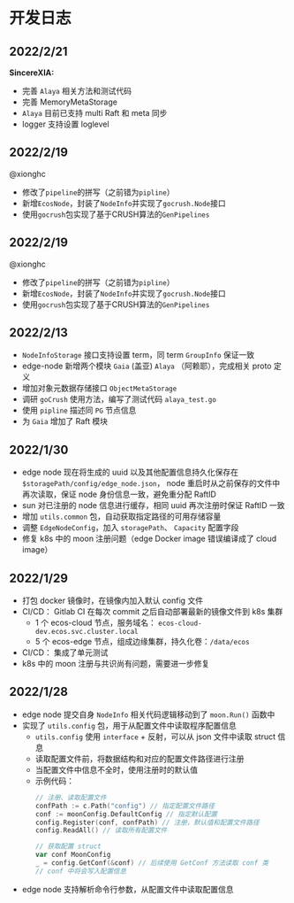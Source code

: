 # 开发日志

## 2022/2/21

**SincereXIA:**

- 完善 `Alaya` 相关方法和测试代码
- 完善 MemoryMetaStorage
- `Alaya` 目前已支持 multi Raft 和 meta 同步
- logger 支持设置 loglevel

## 2022/2/19
@xionghc
- 修改了`pipeline`的拼写（之前错为`pipline`）
- 新增`EcosNode`，封装了`NodeInfo`并实现了`gocrush.Node`接口
- 使用`gocrush`包实现了基于CRUSH算法的`GenPipelines`

## 2022/2/19
@xionghc
- 修改了`pipeline`的拼写（之前错为`pipline`）
- 新增`EcosNode`，封装了`NodeInfo`并实现了`gocrush.Node`接口
- 使用`gocrush`包实现了基于CRUSH算法的`GenPipelines`

## 2022/2/13

- `NodeInfoStorage` 接口支持设置 term，同 term `GroupInfo` 保证一致
- edge-node 新增两个模块 `Gaia` (盖亚) `Alaya` （阿赖耶），完成相关 proto 定义
- 增加对象元数据存储接口 `ObjectMetaStorage`
- 调研 `goCrush` 使用方法，编写了测试代码 `alaya_test.go`
- 使用 `pipline` 描述同 `PG` 节点信息
- 为 `Gaia` 增加了 Raft 模块

## 2022/1/30

- edge node 现在将生成的 uuid 以及其他配置信息持久化保存在 `$storagePath/config/edge_node.json`，
node 重启时从之前保存的文件中再次读取，保证 node 身份信息一致，避免重分配 RaftID
- sun 对已注册的 node 信息进行缓存，相同 uuid 再次注册时保证 RaftID 一致
- 增加 `utils.common` 包，自动获取指定路径的可用存储容量
- 调整 `EdgeNodeConfig`，加入 `storagePath`、 `Capacity` 配置字段
- 修复 k8s 中的 moon 注册问题（edge Docker image 错误编译成了 cloud image）

## 2022/1/29

- 打包 docker 镜像时，在镜像内加入默认 config 文件
- CI/CD： Gitlab CI 在每次 commit 之后自动部署最新的镜像文件到 k8s 集群
  - 1 个 ecos-cloud 节点，服务域名： `ecos-cloud-dev.ecos.svc.cluster.local`
  - 5 个 ecos-edge 节点，组成边缘集群，持久化卷：`/data/ecos`
- CI/CD： 集成了单元测试
- k8s 中的 moon 注册与共识尚有问题，需要进一步修复

## 2022/1/28

- edge node 提交自身 `NodeInfo` 相关代码逻辑移动到了 `moon.Run()` 函数中
- 实现了 `utils.config` 包，用于从配置文件中读取程序配置信息
  - `utils.config` 使用 `interface` + 反射，可以从 json 文件中读取 struct 信息
  - 读取配置文件前，将数据结构和对应的配置文件路径进行注册
  - 当配置文件中信息不全时，使用注册时的默认值
  - 示例代码：
    ``` go
    // 注册、读取配置文件
    confPath := c.Path("config") // 指定配置文件路径
    conf := moonConfig.DefaultConfig // 指定默认配置
    config.Register(conf, confPath) // 注册，默认值和配置文件路径
    config.ReadAll() // 读取所有配置文件
  
    // 获取配置 struct
    var conf MoonConfig
    _ = config.GetConf(&conf) // 后续使用 GetConf 方法读取 conf 类
    // conf 中将会写入配置信息
    ```
- edge node 支持解析命令行参数，从配置文件中读取配置信息